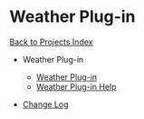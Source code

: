 # Weather Plug-in

[Back to Projects Index](/index)

* Weather Plug-in
  * [Weather Plug-in](https://github.com/rebel7580/Weather-Plug-in-for-HomeVisionXL)
  * [Weather Plug-in Help](https://github.com/rebel7580/Weather-Plug-in-for-HomeVisionXL/wiki/Weather-Plug-in-for-HomeVisionXL)


* [Change Log](https://github.com/rebel7580/Weather-Plug-in-for-HomeVisionXL/wiki/Change-Log)
